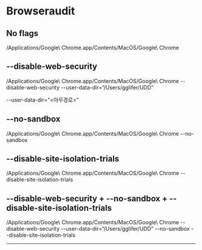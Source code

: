 # Browseraudit

## No flags

/Applications/Google\ Chrome.app/Contents/MacOS/Google\ Chrome

## --disable-web-security

/Applications/Google\ Chrome.app/Contents/MacOS/Google\ Chrome --disable-web-security --user-data-dir=“/Users/gglifer/UDD”

--user-data-dir="<아무경로>"

## --no-sandbox

/Applications/Google\ Chrome.app/Contents/MacOS/Google\ Chrome --no-sandbox

## --disable-site-isolation-trials

/Applications/Google\ Chrome.app/Contents/MacOS/Google\ Chrome --disable-site-isolation-trials

## --disable-web-security + --no-sandbox + --disable-site-isolation-trials

/Applications/Google\ Chrome.app/Contents/MacOS/Google\ Chrome --disable-web-security --user-data-dir=“/Users/gglifer/UDD” --no-sandbox --disable-site-isolation-trials

---
